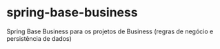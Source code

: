 # spring-base-business
Spring Base Business para os projetos de Business (regras de negócio e persistência de dados)